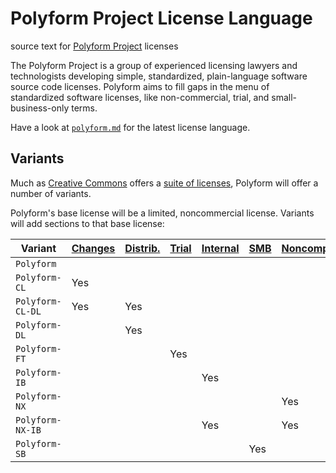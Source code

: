 # Polyform Project License Language

source text for [Polyform Project](https://polyformproject.org) licenses

The Polyform Project is a group of experienced licensing lawyers and technologists developing simple, standardized, plain-language software source code licenses.  Polyform aims to fill gaps in the menu of standardized software licenses, like non-commercial, trial, and small-business-only terms.

Have a look at [`polyform.md`](./polyform.md) for the latest license language.

## Variants

Much as [Creative Commons](https://creativecommons.org) offers a [suite of licenses](https://creativecommons.org/licenses/#licenses), Polyform will offer a number of variants.

Polyform's base license will be a limited, noncommercial license.  Variants will add sections to that base license:

| Variant          | [Changes] | [Distrib.] | [Trial] | [Internal] | [SMB] | [Noncomp.] |
| ---------------- | --------- | ---------- | ------- | ---------- | ----- | ---------- |
| `Polyform`       |           |            |         |            |       |            |
| `Polyform-CL`    | Yes       |            |         |            |       |            |
| `Polyform-CL-DL` | Yes       | Yes        |         |            |       |            |
| `Polyform-DL`    |           | Yes        |         |            |       |            |
| `Polyform-FT`    |           |            | Yes     |            |       |            |
| `Polyform-IB`    |           |            |         | Yes        |       |            |
| `Polyform-NX`    |           |            |         |            |       | Yes        |
| `Polyform-NX-IB` |           |            |         | Yes        |       | Yes        |
| `Polyform-SB`    |           |            |         |            | Yes   |            |

[Distrib.]: ./polyform.md#dl-distribution-license
[Changes]: ./polyform.md#cl-changes-and-new-works-license
[Trial]: ./polyform.md#ft-free-trial
[Internal]: ./polyform.md#ib-internal-business-use
[SMB]: ./polyform.md#sb-small-business
[Noncomp.]: ./polyform.md#noncompete

